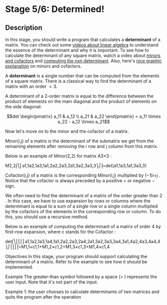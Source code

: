 # Stage 5/6: Determined!
## Description
In this stage, you should write a program that calculates a <b>determinant</b> of a matrix. You can check out some <a href="https://www.youtube.com/playlist?list=PLZHQObOWTQDPD3MizzM2xVFitgF8hE_ab">videos about linear algebra</a> to understand the essence of the determinant and why it is important. To see how to calculate the determinant of any square matrix, watch a video about <a href="https://www.youtube.com/watch?v=KMKd993vG9Q">minors and cofactors</a> and <a href="https://www.youtube.com/watch?v=H9BWRYJNIv4">computing the nxn determinant</a>. Also, here's <a href="https://www.mathsisfun.com/algebra/matrix-determinant.html">nice graphic explanation</a> on minors and cofactors.

A <b>determinant</b> is a single number that can be computed from the elements of a square matrix. There is a classical way to find the determinant of a matrix with an order $<3$.

A determinant of a 2-order matrix is equal to the difference between the product of elements on the main diagonal and the product of elements on the side diagonal:
```math
det
\begin{pmatrix}
a_11 & a_12 \\
a_21 & a_22
\end{pmatrix}
= a_11 \times a_22 - a_12 \times a_21
```
Now let's move on to the minor and the cofactor of a matrix.

Minor(i,j)
of a matrix is the determinant of the submatrix we get from the remaining elements after removing the i row and j column from this matrix.

Below is an example of Minor(2,2)
for matrix A3×3
:

M2,2⎛⎝⎜a1,1a2,1a3,1a1,2a2,2a3,2a1,3a2,3a3,3⎞⎠⎟=det(a1,1a3,1a1,3a3,3)

Cofactor(i,j)
of a matrix is the corresponding Minor(i,j)
multiplied by (−1)i+j
. Notice that the cofactor is always preceded by a positive +
or negative −
sign.

We often need to find the determinant of a matrix of the order greater than 2
. In this case, we have to use expansion by rows or columns where the determinant is equal to a sum of a single row or a single column multiplied by the cofactors of the elements in the corresponding row or column. To do this, you should use a recursive method.

Below is an example of computing the determinant of a matrix of order 4
by first-row expansion, where c
stands for the Cofactor
:

det⎛⎝⎜⎜⎜⎜a1,1a2,1a3,1a4,1a1,2a2,2a3,2a4,2a1,3a2,3a3,3a4,3a1,4a2,4a3,4a4,4⎞⎠⎟⎟⎟⎟=M1,1×c1,1+M1,2×c1,2+M1,3×c1,3+M1,4×c1,4

Objectives
In this stage, your program should support calculating the determinant of a matrix. Refer to the example to see how it should be implemented.

Example
The greater-than symbol followed by a space (> ) represents the user input. Note that it's not part of the input.

Example 1: the user chooses to calculate determinants of two matrices and quits the program after the operation